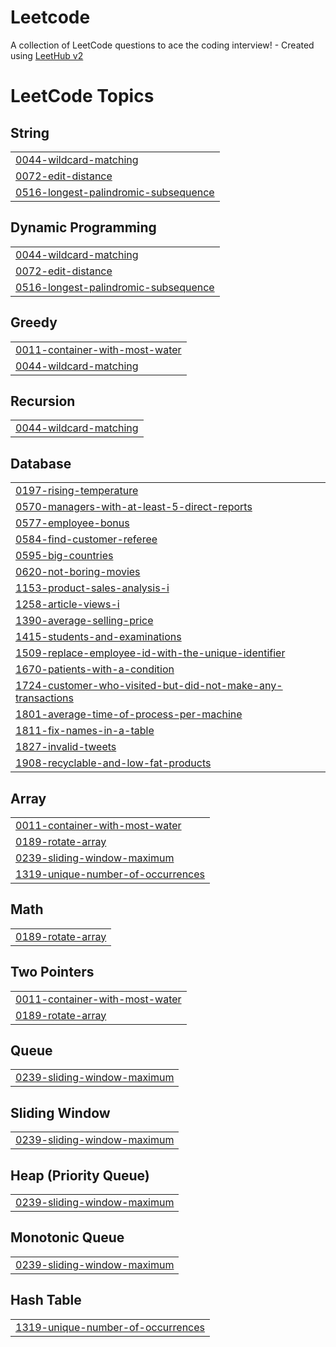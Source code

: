 # Leetcode
A collection of LeetCode questions to ace the coding interview! - Created using [LeetHub v2](https://github.com/arunbhardwaj/LeetHub-2.0)

<!---LeetCode Topics Start-->
# LeetCode Topics
## String
|  |
| ------- |
| [0044-wildcard-matching](https://github.com/Smaranls/Leetcode/tree/master/0044-wildcard-matching) |
| [0072-edit-distance](https://github.com/Smaranls/Leetcode/tree/master/0072-edit-distance) |
| [0516-longest-palindromic-subsequence](https://github.com/Smaranls/Leetcode/tree/master/0516-longest-palindromic-subsequence) |
## Dynamic Programming
|  |
| ------- |
| [0044-wildcard-matching](https://github.com/Smaranls/Leetcode/tree/master/0044-wildcard-matching) |
| [0072-edit-distance](https://github.com/Smaranls/Leetcode/tree/master/0072-edit-distance) |
| [0516-longest-palindromic-subsequence](https://github.com/Smaranls/Leetcode/tree/master/0516-longest-palindromic-subsequence) |
## Greedy
|  |
| ------- |
| [0011-container-with-most-water](https://github.com/Smaranls/Leetcode/tree/master/0011-container-with-most-water) |
| [0044-wildcard-matching](https://github.com/Smaranls/Leetcode/tree/master/0044-wildcard-matching) |
## Recursion
|  |
| ------- |
| [0044-wildcard-matching](https://github.com/Smaranls/Leetcode/tree/master/0044-wildcard-matching) |
## Database
|  |
| ------- |
| [0197-rising-temperature](https://github.com/Smaranls/Leetcode/tree/master/0197-rising-temperature) |
| [0570-managers-with-at-least-5-direct-reports](https://github.com/Smaranls/Leetcode/tree/master/0570-managers-with-at-least-5-direct-reports) |
| [0577-employee-bonus](https://github.com/Smaranls/Leetcode/tree/master/0577-employee-bonus) |
| [0584-find-customer-referee](https://github.com/Smaranls/Leetcode/tree/master/0584-find-customer-referee) |
| [0595-big-countries](https://github.com/Smaranls/Leetcode/tree/master/0595-big-countries) |
| [0620-not-boring-movies](https://github.com/Smaranls/Leetcode/tree/master/0620-not-boring-movies) |
| [1153-product-sales-analysis-i](https://github.com/Smaranls/Leetcode/tree/master/1153-product-sales-analysis-i) |
| [1258-article-views-i](https://github.com/Smaranls/Leetcode/tree/master/1258-article-views-i) |
| [1390-average-selling-price](https://github.com/Smaranls/Leetcode/tree/master/1390-average-selling-price) |
| [1415-students-and-examinations](https://github.com/Smaranls/Leetcode/tree/master/1415-students-and-examinations) |
| [1509-replace-employee-id-with-the-unique-identifier](https://github.com/Smaranls/Leetcode/tree/master/1509-replace-employee-id-with-the-unique-identifier) |
| [1670-patients-with-a-condition](https://github.com/Smaranls/Leetcode/tree/master/1670-patients-with-a-condition) |
| [1724-customer-who-visited-but-did-not-make-any-transactions](https://github.com/Smaranls/Leetcode/tree/master/1724-customer-who-visited-but-did-not-make-any-transactions) |
| [1801-average-time-of-process-per-machine](https://github.com/Smaranls/Leetcode/tree/master/1801-average-time-of-process-per-machine) |
| [1811-fix-names-in-a-table](https://github.com/Smaranls/Leetcode/tree/master/1811-fix-names-in-a-table) |
| [1827-invalid-tweets](https://github.com/Smaranls/Leetcode/tree/master/1827-invalid-tweets) |
| [1908-recyclable-and-low-fat-products](https://github.com/Smaranls/Leetcode/tree/master/1908-recyclable-and-low-fat-products) |
## Array
|  |
| ------- |
| [0011-container-with-most-water](https://github.com/Smaranls/Leetcode/tree/master/0011-container-with-most-water) |
| [0189-rotate-array](https://github.com/Smaranls/Leetcode/tree/master/0189-rotate-array) |
| [0239-sliding-window-maximum](https://github.com/Smaranls/Leetcode/tree/master/0239-sliding-window-maximum) |
| [1319-unique-number-of-occurrences](https://github.com/Smaranls/Leetcode/tree/master/1319-unique-number-of-occurrences) |
## Math
|  |
| ------- |
| [0189-rotate-array](https://github.com/Smaranls/Leetcode/tree/master/0189-rotate-array) |
## Two Pointers
|  |
| ------- |
| [0011-container-with-most-water](https://github.com/Smaranls/Leetcode/tree/master/0011-container-with-most-water) |
| [0189-rotate-array](https://github.com/Smaranls/Leetcode/tree/master/0189-rotate-array) |
## Queue
|  |
| ------- |
| [0239-sliding-window-maximum](https://github.com/Smaranls/Leetcode/tree/master/0239-sliding-window-maximum) |
## Sliding Window
|  |
| ------- |
| [0239-sliding-window-maximum](https://github.com/Smaranls/Leetcode/tree/master/0239-sliding-window-maximum) |
## Heap (Priority Queue)
|  |
| ------- |
| [0239-sliding-window-maximum](https://github.com/Smaranls/Leetcode/tree/master/0239-sliding-window-maximum) |
## Monotonic Queue
|  |
| ------- |
| [0239-sliding-window-maximum](https://github.com/Smaranls/Leetcode/tree/master/0239-sliding-window-maximum) |
## Hash Table
|  |
| ------- |
| [1319-unique-number-of-occurrences](https://github.com/Smaranls/Leetcode/tree/master/1319-unique-number-of-occurrences) |
<!---LeetCode Topics End-->